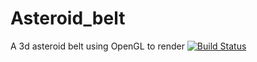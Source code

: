 # Asteroid_belt
A 3d asteroid belt using OpenGL to render [![Build Status](https://travis-ci.com/LihengGong/Asteroid_belt.svg?branch=master)](https://travis-ci.com/LihengGong/Asteroid_belt)
